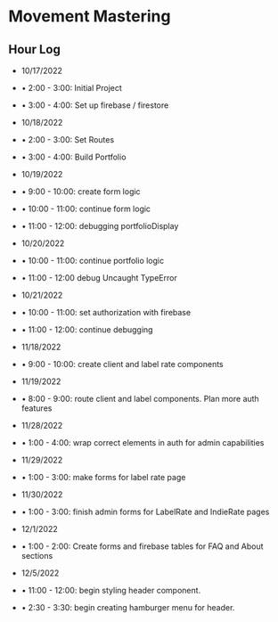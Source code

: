 # Movement Mastering

## Hour Log

- 10/17/2022
- • 2:00 - 3:00: Initial Project
- • 3:00 - 4:00: Set up firebase / firestore

- 10/18/2022
- • 2:00 - 3:00: Set Routes
- • 3:00 - 4:00: Build Portfolio

- 10/19/2022
- • 9:00 - 10:00: create form logic
- • 10:00 - 11:00: continue form logic
- • 11:00 - 12:00: debugging portfolioDisplay

- 10/20/2022
- • 10:00 - 11:00: continue portfolio logic
- • 11:00 - 12:00 debug Uncaught TypeError

- 10/21/2022
- • 10:00 - 11:00: set authorization with firebase
- • 11:00 - 12:00: continue debugging

- 11/18/2022
- • 9:00 - 10:00: create client and label rate components

- 11/19/2022
- • 8:00 - 9:00:  route client and label components. Plan more auth features

- 11/28/2022
- • 1:00 - 4:00: wrap correct elements in auth for admin capabilities

- 11/29/2022
- • 1:00 - 3:00: make forms for label rate page

- 11/30/2022
- • 1:00 - 3:00: finish admin forms for LabelRate and IndieRate pages

- 12/1/2022
- • 1:00 - 2:00: Create forms and firebase tables for FAQ and About sections

- 12/5/2022
- • 11:00 - 12:00: begin styling header component.
- • 2:30 - 3:30: begin creating hamburger menu for header.